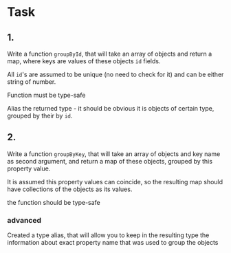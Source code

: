 # Task

## 1.

Write a function `groupById`, that will take an array of objects and return a map, where keys are values of these objects `id` fields.

All `id`'s are assumed to be unique (no need to check for it) and can be either string of number.

Function must be type-safe

Alias the returned type - it should be obvious it is objects of certain type, grouped by their by `id`.

## 2.

Write a function `groupByKey`, that will take an array of objects and key name as second argument, and return a map of these objects, grouped by this property value.

It is assumed this property values can coincide, so the resulting map should have collections of the objects as its values.

the function should be type-safe

### advanced

Created a type alias, that will allow you to keep in the resulting type the information about exact property name that was used to group the objects
